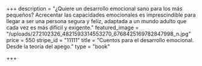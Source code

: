 +++
description = "¿Quiere un desarrollo emocional sano para los más pequeños? Acrecentar las capacidades emocionales es imprescindible para llegar a ser una persona segura y feliz, adaptada a un mundo adulto que cada vez es más difícil y exigente."
featured_image = "/uploads/272102326_4821593314553270_6768425169782847998_n.jpg"
price = 550
stripe_id = "11111"
title = "Cuentos para el desarrollo emocional. Desde la teoría del apego."
type = "book"

+++
